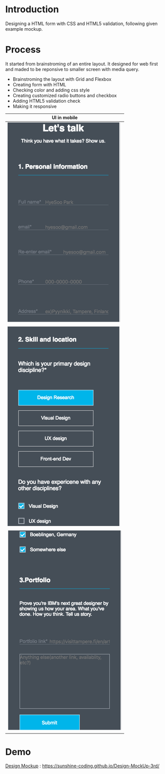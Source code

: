 # Introduction
Designing a HTML form with CSS and HTML5 validation,
following given example mockup.

# Process 
It started from brainstroming of an entire layout.
It designed for web first and maded to be reponsive to smaller screen with media query.
* Brainstroming the layout with Grid and Flexbox
* Creating form with HTML 
* Checking color and adding css style 
* Creating customized radio buttons and checkbox
* Adding HTML5 validation check
* Making it responsive

 |                   UI in mobile                             |
 |------------------------------------------------------------|
 |![Personal info in Mobile version](/images/formMobile1.png) |
 |                                                            |
 |![Skill&location in Mobile version](/images/formMobile2.png)|
 |                                                            |
 |![Portfolio info in Mobile version](/images/formMobile3.png)|
 |                                                            |

# Demo
[Design Mockup](https://sunshine-coding.github.io/Design-MockUp-3rd/)
 : https://sunshine-coding.github.io/Design-MockUp-3rd/